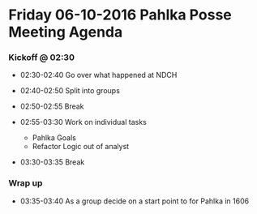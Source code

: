 # Friday 06-10-2016 Pahlka Posse Meeting Agenda

### Kickoff @ 02:30

* 02:30-02:40 Go over what happened at NDCH
* 02:40-02:50 Split into groups

* 02:50-02:55 Break

* 02:55-03:30 Work on individual tasks
  * Pahlka Goals
  * Refactor Logic out of analyst

* 03:30-03:35 Break

### Wrap up

* 03:35-03:40 As a group decide on a start point to for Pahlka in 1606

